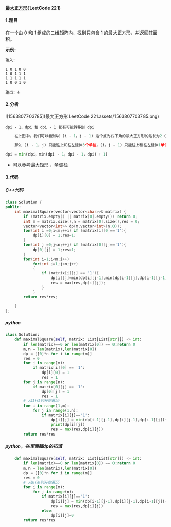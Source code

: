 #### [最大正方形](https://leetcode-cn.com/problems/maximal-square/)(LeetCode 221)

#### 1.题目

在一个由 0 和 1 组成的二维矩阵内，找到只包含 1 的最大正方形，并返回其面积。

**示例:**

```
输入: 

1 0 1 0 0
1 0 1 1 1
1 1 1 1 1
1 0 0 1 0

输出: 4
```

#### 2.分析

![1563807703785](最大正方形 LeetCode 221.assets/1563807703785.png)

```
dpi - 1，dpi 和 dpi - 1 都有可能转移到 dpi
```



```python
	在上图中，我们可以看到以 (i - 1，j - 1) 这个点为右下角的最大正方形的边长为2（红色），以 (i - 1，j) 这个点为右下角的最大正方形的边长为3（绿色），以 (i，j - 1) 这个点为右下角的正方形的边长为1（蓝色），那么以 (i，j) 为右下角的最大正方形的边长应该为多少呢？

	那么 (i - 1，j) 只能往上和往左延伸3个单位，(i，j - 1) 只能往上和往左延伸1单位，(i - 1，j - 1) 只能往上和往左延伸2个单位：

dpi = min(dpi，min(dpi - 1，dpi - 1，dpi) + 1)

```



- 可以参考[最大矩形](https://leetcode-cn.com/problems/maximal-rectangle/) ，单调栈

#### 3.代码

##### C++代码

```c++
class Solution {
public:
    int maximalSquare(vector<vector<char>>& matrix) {
        if (matrix.empty() || matrix[0].empty()) return 0;
        int m = matrix.size(),n = matrix[0].size(),res = 0;
        vector<vector<int>> dp(m,vector<int>(n,0));
        for(int i =0;i<m;++i) if (matrix[i][0]=='1'){
            dp[i][0] = 1;res=1;
        }
        for(int j =0;j<n;++j) if (matrix[0][j]=='1'){
            dp[0][j] = 1;res=1;
        }
        for(int i=1;i<m;i++)
            for(int j=1;j<n;j++)
            {
                if (matrix[i][j] == '1'){
                    dp[i][j]=min(dp[i][j-1],min(dp[i-1][j],dp[i-1][j-1]))+1;
                    res = max(res,dp[i][j]);
                }
            }
        return res*res;
        
    }
};
```

##### python

```python
class Solution:
    def maximalSquare(self, matrix: List[List[str]]) -> int:
        if len(matrix)==0 or len(matrix[0]) == 0:return 0
        m,n = len(matrix),len(matrix[0])
        dp = [[0]*n for i in range(m)]
        res = 0
        for i in range(m):
            if matrix[i][0] == '1':
                dp[i][0] = 1
                res = 1
        for j in range(n):
            if matrix[0][j] == '1':
                dp[0][j] = 1
                res = 1
        # 从1行1列开始遍历
        for i in range(1,m):
            for j in range(1,n):
                if matrix[i][j]=='1':
                    dp[i][j] = min(dp[i-1][j-1],dp[i][j-1],dp[i-1][j])+1
                    print(dp[i][j])
                    res = max(res,dp[i][j])
        return res*res
```

##### python，在里面赋dp的初值

```python
    def maximalSquare(self, matrix: List[List[str]]) -> int:
        if len(matrix)==0 or len(matrix[0]) == 0:return 0
        m,n = len(matrix),len(matrix[0])
        dp = [[0]*n for i in range(m)]
        res = 0
        # 从0行0列开始遍历
        for i in range(m):
            for j in range(n):
                if matrix[i][j]=='1':
                    dp[i][j] = min(dp[i-1][j-1],dp[i][j-1],dp[i-1][j])+1
                    res = max(res,dp[i][j])
                else:
                    dp[i][j]=0
        return res*res
```

